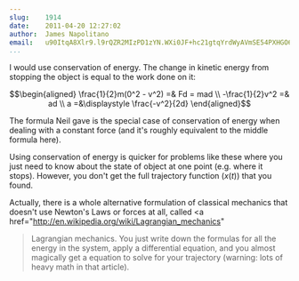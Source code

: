 ```yaml
---
slug:    1914
date:    2011-04-20 12:27:02
author:  James Napolitano
email:   u90ItqA8Xlr9.l9rQZR2MIzPD1zYN.WXi0JF+hc21gtqYrdWyAVmSE54PXHGO6y8D_
...
```


I would use conservation of energy. The change in kinetic energy from
stopping the object is equal to the work done on it:

$$\begin{aligned}
\frac{1}{2}m(0^2 - v^2) =& Fd = mad \\
-\frac{1}{2}v^2 =& ad \\
a =&\displaystyle \frac{-v^2}{2d}
\end{aligned}$$

The formula Neil gave is the special case of conservation of energy
when dealing with a constant force (and it's roughly equivalent to the
middle formula here).

Using conservation of energy is quicker for problems like these where
you just need to know about the state of object at one point
(e.g. where it stops). However, you don't get the full trajectory
function ($x(t)$) that you found.

Actually, there is a whole alternative formulation of classical
mechanics that doesn't use Newton's Laws or forces at all, called <a
href="http://en.wikipedia.org/wiki/Lagrangian_mechanics"
>Lagrangian mechanics</a>. You just write down the
formulas for all the energy in the system, apply a differential
equation, and you almost magically get a equation to solve for your
trajectory (warning: lots of heavy math in that article).
